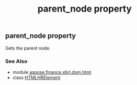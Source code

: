 ﻿---
title: parent_node property
second_title: Aspose.Finance for Python via .NET API References
description: 
type: docs
weight: 390
url: /python-net/aspose.finance.xbrl.dom.html/htmlhrelement/parent_node/
is_root: false
---

## parent_node property


Gets the parent node.

### See Also
* module [aspose.finance.xbrl.dom.html](../../)
* class [HTMLHRElement](/finance/python-net/aspose.finance.xbrl.dom.html/htmlhrelement)
